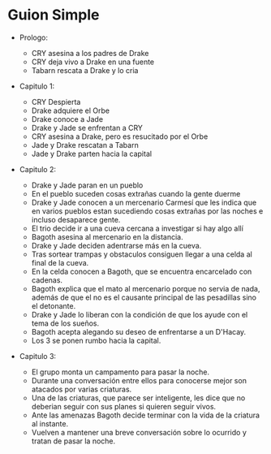 # Guion Simple

* Prologo:
  * CRY asesina a los padres de Drake
  * CRY deja vivo a Drake en una fuente
  * Tabarn rescata a Drake y lo cria

* Capitulo 1:
  * CRY Despierta
  * Drake adquiere el Orbe
  * Drake conoce a Jade
  * Drake y Jade se enfrentan a CRY
  * CRY asesina a Drake, pero es resucitado por el Orbe
  * Jade y Drake rescatan a Tabarn
  * Jade y Drake parten hacia la capital

* Capitulo 2:
  * Drake y Jade paran en un pueblo
  * En el pueblo suceden cosas extrañas cuando la gente duerme
  * Drake y Jade conocen a un mercenario Carmesí que les indica que en varios pueblos estan sucediendo cosas extrañas por las noches e incluso desaparece gente.
  * El trio decide ir a una cueva cercana a investigar si hay algo allí
  * Bagoth asesina al mercenario en la distancia.
  * Drake y Jade deciden adentrarse más en la cueva.
  * Tras sortear trampas y obstaculos consiguen llegar a una celda al final de la cueva.
  * En la celda conocen a Bagoth, que se encuentra encarcelado con cadenas.
  * Bagoth explica que el mato al mercenario porque no servia de nada, además de que el no es el causante principal de las pesadillas sino el detonante.
  * Drake y Jade lo liberan con la condición de que los ayude con el tema de los sueños.
  * Bagoth acepta alegando su deseo de enfrentarse a un D'Hacay.
  * Los 3 se ponen rumbo hacia la capital.

* Capitulo 3:
  * El grupo monta un campamento para pasar la noche.
  * Durante una conversación entre ellos para conocerse mejor son atacados por varias criaturas.
  * Una de las criaturas, que parece ser inteligente, les dice que no deberian seguir con sus planes si quieren seguir vivos.
  * Ante las amenazas Bagoth decide terminar con la vida de la criatura al instante.
  * Vuelven a mantener una breve conversación sobre lo ocurrido y tratan de pasar la noche.
